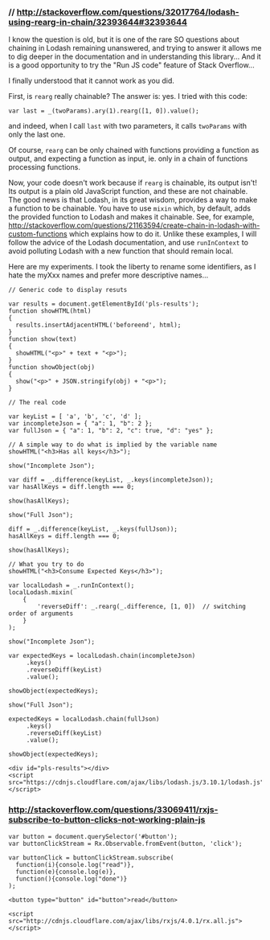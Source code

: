 ### // http://stackoverflow.com/questions/32017764/lodash-using-rearg-in-chain/32393644#32393644

I know the question is old, but it is one of the rare SO questions about chaining in Lodash remaining unanswered, and trying to answer it allows me to dig deeper in the documentation and in understanding this library...
And it is a good opportunity to try the "Run JS code" feature of Stack Overflow...

I finally understood that it cannot work as you did.

First, is `rearg` really chainable? The answer is: yes.
I tried with this code:

    var last = _(twoParams).ary(1).rearg([1, 0]).value();

and indeed, when I call `last` with two parameters, it calls `twoParams` with only the last one.

Of course, `rearg` can be only chained with functions providing a function as output, and expecting a function as input, ie. only in a chain of functions processing functions.

Now, your code doesn't work because if `rearg` is chainable, its output isn't!
Its output is a plain old JavaScript function, and these are not chainable.
The good news is that Lodash, in its great wisdom, provides a way to make a function to be chainable.
You have to use `mixin` which, by default, adds the provided function to Lodash and makes it chainable.
See, for example, http://stackoverflow.com/questions/21163594/create-chain-in-lodash-with-custom-functions which explains how to do it.
Unlike these examples, I will follow the advice of the Lodash documentation, and use `runInContext` to avoid polluting Lodash with a new function that should remain local.

Here are my experiments. I took the liberty to rename some identifiers, as I hate the myXxx names and prefer more descriptive names...

<!-- begin snippet: js hide: false -->

<!-- language: lang-js -->

    // Generic code to display resuts

    var results = document.getElementById('pls-results');
    function showHTML(html)
    {
      results.insertAdjacentHTML('beforeend', html);
    }
    function show(text)
    {
      showHTML("<p>" + text + "<p>");
    }
    function showObject(obj)
    {
      show("<p>" + JSON.stringify(obj) + "<p>");
    }

    // The real code

    var keyList = [ 'a', 'b', 'c', 'd' ];
    var incompleteJson = { "a": 1, "b": 2 };
    var fullJson = { "a": 1, "b": 2, "c": true, "d": "yes" };

    // A simple way to do what is implied by the variable name
    showHTML("<h3>Has all keys</h3>");

    show("Incomplete Json");

    var diff = _.difference(keyList, _.keys(incompleteJson));
    var hasAllKeys = diff.length === 0;

    show(hasAllKeys);

    show("Full Json");

    diff = _.difference(keyList, _.keys(fullJson));
    hasAllKeys = diff.length === 0;

    show(hasAllKeys);

    // What you try to do
    showHTML("<h3>Consume Expected Keys</h3>");

    var localLodash = _.runInContext();
    localLodash.mixin(
        {
            'reverseDiff': _.rearg(_.difference, [1, 0])  // switching order of arguments
        }
    );

    show("Incomplete Json");

    var expectedKeys = localLodash.chain(incompleteJson)
         .keys()
         .reverseDiff(keyList)
         .value();

    showObject(expectedKeys);

    show("Full Json");

    expectedKeys = localLodash.chain(fullJson)
         .keys()
         .reverseDiff(keyList)
         .value();

    showObject(expectedKeys);

<!-- language: lang-html -->

    <div id="pls-results"></div>
    <script src="https://cdnjs.cloudflare.com/ajax/libs/lodash.js/3.10.1/lodash.js"></script>

<!-- end snippet -->


### http://stackoverflow.com/questions/33069411/rxjs-subscribe-to-button-clicks-not-working-plain-js

<!-- begin snippet: js hide: false -->

<!-- language: lang-js -->

    var button = document.querySelector('#button');
    var buttonClickStream = Rx.Observable.fromEvent(button, 'click');

    var buttonClick = buttonClickStream.subscribe(
      function(i){console.log("read")},
      function(e){console.log(e)},
      function(){console.log("done")}
    );

<!-- language: lang-html -->

    <button type="button" id="button">read</button>

    <script src="http://cdnjs.cloudflare.com/ajax/libs/rxjs/4.0.1/rx.all.js"></script>

<!-- end snippet -->
